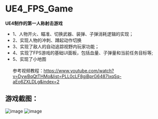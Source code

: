 # UE4_FPS_Game
**UE4制作的第一人称射击游戏**
* 1、人物开火、瞄准、切换武器、装弹、子弹消耗逻辑的实现；
* 2、实现人物的冲刺、蹲起动作切换
* 3、实现了敌人的自动追踪视野内玩家功能；
* 4、实现了FPS游戏的基础UI面板，包括血量、子弹量和当前任务目标等;
* 5、实现了小地图
<br><br>参考视频教程：https://www.youtube.com/watch?v=DywBqQtTHMo&list=PLL0cLF8gjBprG6487lxqSq-aEo6ZXLDLg&index=2
## 游戏截图：
![image](https://user-images.githubusercontent.com/48059148/165107553-d8d9581c-51f9-4929-ac90-b8afcad4e0de.png)
![image](https://user-images.githubusercontent.com/48059148/165107990-436050c6-b786-4d8e-acbc-4b90b37b2b5c.png)
